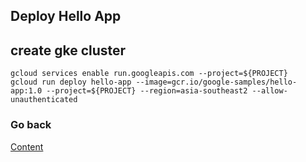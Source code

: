 ## Deploy Hello App
## create gke cluster
```
gcloud services enable run.googleapis.com --project=${PROJECT}
gcloud run deploy hello-app --image=gcr.io/google-samples/hello-app:1.0 --project=${PROJECT} --region=asia-southeast2 --allow-unauthenticated
```

### Go back
[Content](https://github.com/adithaha/gcp-tutorial/tree/main/cloudrun)
